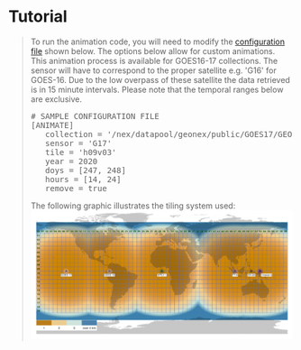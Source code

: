 # Tutorial
>
>
> To run the animation code, you will need to modify the [configuration file](../nex/config/config.toml) shown below. The options below allow for custom animations. This animation process is available for GOES16-17 collections. The sensor will have to correspond to the proper satellite e.g. 'G16' for GOES-16. Due to the low overpass of these satellite the data retrieved is in 15 minute intervals. Please note that the temporal ranges below are exclusive.
>
> <pre>
> # SAMPLE CONFIGURATION FILE
> [ANIMATE]
>    collection = '/nex/datapool/geonex/public/GOES17/GEONEX-L1G/'
>    sensor = 'G17'
>    tile = 'h09v03'
>    year = 2020
>    doys = [247, 248]
>    hours = [14, 24]
>    remove = true
> </pre>
>
>The following graphic illustrates the tiling system used:
> <img src="img/globalgridsystem.png"/>
>